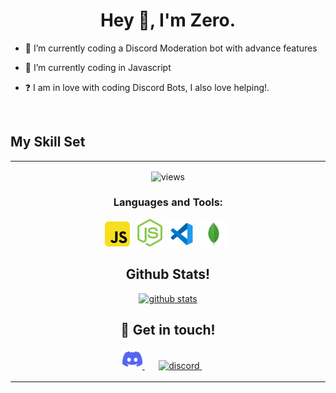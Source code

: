 <h1 align="center">Hey 👋, I'm Zero.</h1>

- 🔭 I’m currently coding a Discord Moderation bot with advance features
  

- 🌱 I’m currently coding in Javascript
  

- ❓  I am in love with coding Discord Bots, I also love helping!.
  

  

<br/>  


## My Skill Set  
<table><tr><td valign="top" width="33%">

<p align="center">
  <img src="https://komarev.com/ghpvc/?username=aniket091&style=flat-square&label=profile%20views&color=6366f1" alt="views" />
</p>


<h3 align="center">Languages and Tools:</h3>

<p align="center">
  <img width="40px" alt="JS"       src="./assets/javascript.svg" />&nbsp;&nbsp;
  <img width="40px" alt="Node.JS"  src="./assets/nodejs.svg"/>&nbsp;&nbsp;
  <img width="40px" alt="vs code"  src="./assets/vscode.svg"/>&nbsp;&nbsp;
  <img width="40px" alt="mongodb"  src="./assets/mongodb.svg" />&nbsp;&nbsp;
</p>


<h2 align="center">Github Stats!</h2>

<p align="center">
  <a href="https://github.com/ZeroX0001/">
    <img src="https://github-readme-stats.vercel.app/api?username=zerox0001&show_icons=true&count_private=true&hide_border=true" alt="github stats" >
  </a>
</p>


<h2 align="center">🤝 Get in touch!</h2>

<p align="center">
  <a href="https://discord.com/api/oauth2/authorize?client_id=932915599141662840&permissions=8&scope=bot%20applications.commands" target="_blank">
    <img src="./assets/discord.svg" height="32" width="32" alt="Discord Bot" >
  </a>&nbsp;&nbsp;&nbsp;&nbsp;&nbsp;
  <a href="https://discord.gg/6WVQnPCDPx" target="_blank">
    <img src="https://media.discordapp.net/attachments/922753107472027668/938281157785690112/4228_discord_bot_dev.png" height="32" width="32" alt="discord" >
  </a>&nbsp;&nbsp;&nbsp;&nbsp;&nbsp;
  </a>
</p>
